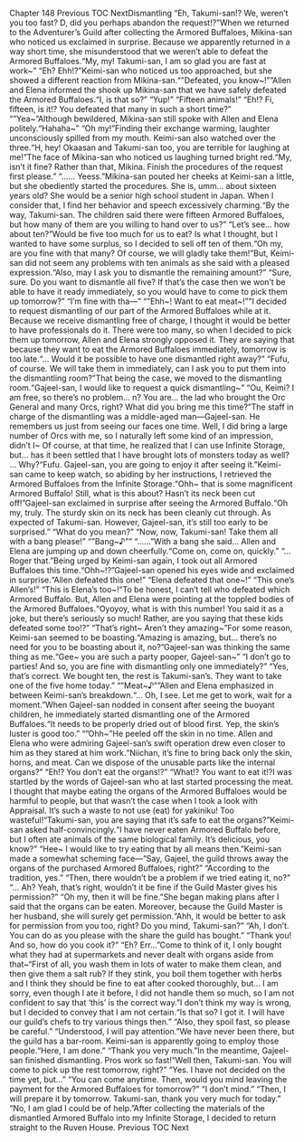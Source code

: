 Chapter 148 Previous TOC NextDismantling “Eh, Takumi-san!? We, weren’t you too fast? D, did you perhaps abandon the request!?”When we returned to the Adventurer’s Guild after collecting the Armored Buffaloes, Mikina-san who noticed us exclaimed in surprise. Because we apparently returned in a way short time, she misunderstood that we weren’t able to defeat the Armored Buffaloes.“My, my! Takumi-san, I am so glad you are fast at work~” “Eh? Ehh!?”Keimi-san who noticed us too approached, but she showed a different reaction from Mikina-san.“”Defeated, you know~!””Allen and Elena informed the shook up Mikina-san that we have safely defeated the Armored Buffaloes.“I, is that so?” “Yup!” “Fifteen animals!” “Eh!? Fi, fifteen, is it!? You defeated that many in such a short time?” “”Yea~”Although bewildered, Mikina-san still spoke with Allen and Elena politely.“Hahaha~” “Oh my!”Finding their exchange warming, laughter unconsciously spilled from my mouth. Keimi-san also watched over the three.“H, hey! Okaasan and Takumi-san too, you are terrible for laughing at me!”The face of Mikina-san who noticed us laughing turned bright red.“My, isn’t it fine? Rather than that, Mikina. Finish the procedures of the request first please.” “…… Yeess.”Mikina-san pouted her cheeks at Keimi-san a little, but she obediently started the procedures. She is, umm… about sixteen years old? She would be a senior high school student in Japan. When I consider that, I find her behavior and speech excessively charming.“By the way, Takumi-san. The children said there were fifteen Armored Buffaloes, but how many of them are you willing to hand over to us?” “Let’s see… how about ten?”Would be five too much for us to eat? Is what I thought, but I wanted to have some surplus, so I decided to sell off ten of them.“Oh my, are you fine with that many? Of course, we will gladly take them!”But, Keimi-san did not seem any problems with ten animals as she said with a pleased expression.“Also, may I ask you to dismantle the remaining amount?” “Sure, sure. Do you want to dismantle all five? If that’s the case then we won’t be able to have it ready immediately, so you would have to come to pick them up tomorrow?” “I’m fine with tha—” “”Ehh~! Want to eat meat~!””I decided to request dismantling of our part of the Armored Buffaloes while at it. Because we receive dismantling free of charge, I thought it would be better to have professionals do it. There were too many, so when I decided to pick them up tomorrow, Allen and Elena strongly opposed it. They are saying that because they want to eat the Armored Buffaloes immediately, tomorrow is too late.“… Would it be possible to have one dismantled right away?” “Fufu, of course. We will take them in immediately, can I ask you to put them into the dismantling room?”That being the case, we moved to the dismantling room.“Gajeel-san, I would like to request a quick dismantling~” “Ou, Keimi? I am free, so there’s no problem… n? You are… the lad who brought the Orc General and many Orcs, right? What did you bring me this time?”The staff in charge of the dismantling was a middle-aged man—Gajeel-san. He remembers us just from seeing our faces one time. Well, I did bring a large number of Orcs with me, so I naturally left some kind of an impression, didn’t I~ Of course, at that time, he realized that I can use Infinite Storage, but… has it been settled that I have brought lots of monsters today as well? … Why?“Fufu. Gajeel-san, you are going to enjoy it after seeing it.”Keimi-san came to keep watch, so abiding by her instructions, I retrieved the Armored Buffaloes from the Infinite Storage.“Ohh~ that is some magnificent Armored Buffalo! Still, what is this about? Hasn’t its neck been cut off!”Gajeel-san exclaimed in surprise after seeing the Armored Buffalo.“Oh my, truly. The sturdy skin on its neck has been cleanly cut through. As expected of Takumi-san. However, Gajeel-san, it’s still too early to be surprised.” “What do you mean?” “Now, now, Takumi-san! Take them all with a bang please!” “”Bang~♪”” “……”With a bang she said… Allen and Elena are jumping up and down cheerfully.“Come on, come on, quickly.” “… Roger that.”Being urged by Keimi-san again, I took out all Armored Buffaloes this time.“Ohh~!?”Gajeel-san opened his eyes wide and exclaimed in surprise.“Allen defeated this one!” “Elena defeated that one~!” “This one’s Allen’s!” “This is Elena’s too~!”To be honest, I can’t tell who defeated which Armored Buffalo. But, Allen and Elena were pointing at the toppled bodies of the Armored Buffaloes.“Oyoyoy, what is with this number! You said it as a joke, but there’s seriously so much! Rather, are you saying that these kids defeated some too!?” “That’s right~ Aren’t they amazing~”For some reason, Keimi-san seemed to be boasting.“Amazing is amazing, but… there’s no need for you to be boasting about it, no?”Gajeel-san was thinking the same thing as me.“Gee~ you are such a party pooper, Gajeel-san~” “I don’t go to parties! And so, you are fine with dismantling only one immediately?” “Yes, that’s correct. We bought ten, the rest is Takumi-san’s. They want to take one of the five home today.” “”Meat~♪””Allen and Elena emphasized in between Keimi-san’s breakdown.“… Oh, I see. Let me get to work, wait for a moment.”When Gajeel-san nodded in consent after seeing the buoyant children, he immediately started dismantling one of the Armored Buffaloes.“It needs to be properly dried out of blood first. Yep, the skin’s luster is good too.” “”Ohh~”He peeled off the skin in no time. Allen and Elena who were admiring Gajeel-san’s swift operation drew even closer to him as they stared at him work.“Niichan, it’s fine to bring back only the skin, horns, and meat. Can we dispose of the unusable parts like the internal organs?” “Eh!? You don’t eat the organs!?” “What!? You want to eat it!?I was startled by the words of Gajeel-san who at last started processing the meat. I thought that maybe eating the organs of the Armored Buffaloes would be harmful to people, but that wasn’t the case when I took a look with Appraisal. It’s such a waste to not use (eat) for yakiniku! Too wasteful!“Takumi-san, you are saying that it’s safe to eat the organs?”Keimi-san asked half-convincingly.“I have never eaten Armored Buffalo before, but I often ate animals of the same biological family. It’s delicious, you know?” “Hee~ I would like to try eating that by all means then.”Keimi-san made a somewhat scheming face—“Say, Gajeel, the guild throws away the organs of the purchased Armored Buffaloes, right?” “According to the tradition, yes.” “Then, there wouldn’t be a problem if we tried eating it, no?” “… Ah? Yeah, that’s right, wouldn’t it be fine if the Guild Master gives his permission?” “Oh my, then it will be fine.”She began making plans after I said that the organs can be eaten. Moreover, because the Guild Master is her husband, she will surely get permission.“Ahh, it would be better to ask for permission from you too, right? Do you mind, Takumi-san?” “Ah, I don’t. You can do as you please with the share the guild has bought.” “Thank you! And so, how do you cook it?” “Eh? Err…”Come to think of it, I only bought what they had at supermarkets and never dealt with organs aside from that~“First of all, you wash them in lots of water to make them clean, and then give them a salt rub? If they stink, you boil them together with herbs and I think they should be fine to eat after cooked thoroughly, but… I am sorry, even though I ate it before, I did not handle them so much, so I am not confident to say that ‘this’ is the correct way.”I don’t think my way is wrong, but I decided to convey that I am not certain.“Is that so? I got it. I will have our guild’s chefs to try various things then.” “Also, they spoil fast, so please be careful.” “Understood, I will pay attention.”We have never been there, but the guild has a bar-room. Keimi-san is apparently going to employ those people.“Here, I am done.” “Thank you very much.”In the meantime, Gajeel-san finished dismantling. Pros work so fast!“Well then, Takumi-san. You will come to pick up the rest tomorrow, right?” “Yes. I have not decided on the time yet, but…” “You can come anytime. Then, would you mind leaving the payment for the Armored Buffaloes for tomorrow?” “I don’t mind.” “Then, I will prepare it by tomorrow. Takumi-san, thank you very much for today.” “No, I am glad I could be of help.”After collecting the materials of the dismantled Armored Buffalo into my Infinite Storage, I decided to return straight to the Ruven House. Previous TOC Next